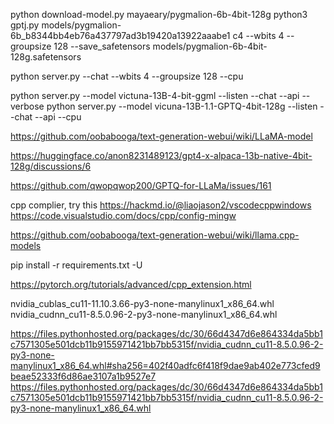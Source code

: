 




python download-model.py mayaeary/pygmalion-6b-4bit-128g
python3 gptj.py models/pygmalion-6b_b8344bb4eb76a437797ad3b19420a13922aaabe1 c4 --wbits 4 --groupsize 128 --save_safetensors models/pygmalion-6b-4bit-128g.safetensors

python server.py --chat --wbits 4 --groupsize 128 --cpu

python server.py --model victuna-13B-4-bit-ggml --listen --chat --api --verbose	
python server.py --model vicuna-13B-1.1-GPTQ-4bit-128g --listen --chat --api --cpu


https://github.com/oobabooga/text-generation-webui/wiki/LLaMA-model

https://huggingface.co/anon8231489123/gpt4-x-alpaca-13b-native-4bit-128g/discussions/6

https://github.com/qwopqwop200/GPTQ-for-LLaMa/issues/161


cpp complier, try this
https://hackmd.io/@liaojason2/vscodecppwindows
https://code.visualstudio.com/docs/cpp/config-mingw 



https://github.com/oobabooga/text-generation-webui/wiki/llama.cpp-models

pip install -r requirements.txt -U


https://pytorch.org/tutorials/advanced/cpp_extension.html


nvidia_cublas_cu11-11.10.3.66-py3-none-manylinux1_x86_64.whl
nvidia_cudnn_cu11-8.5.0.96-2-py3-none-manylinux1_x86_64.whl

https://files.pythonhosted.org/packages/dc/30/66d4347d6e864334da5bb1c7571305e501dcb11b9155971421bb7bb5315f/nvidia_cudnn_cu11-8.5.0.96-2-py3-none-manylinux1_x86_64.whl#sha256=402f40adfc6f418f9dae9ab402e773cfed9beae52333f6d86ae3107a1b9527e7
https://files.pythonhosted.org/packages/dc/30/66d4347d6e864334da5bb1c7571305e501dcb11b9155971421bb7bb5315f/nvidia_cudnn_cu11-8.5.0.96-2-py3-none-manylinux1_x86_64.whl